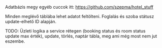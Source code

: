 Adatbázis megy egyéb cuccok itt: https://github.com/szepma/hotel_stuff

Minden meglévő táblába lehet adatot feltölteni.
Foglalás és szoba státusz update-elhető ID alapján.

TODO: Üzleti logika a service rétegen (booking status és room status update max érték), update, törlés, naptár tábla, meg ami még most nem jut eszembe.
